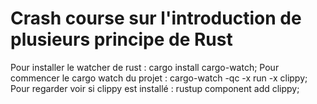 # Crash course sur l'introduction de plusieurs principe de Rust

Pour installer le watcher de rust : cargo install cargo-watch;
Pour commencer le cargo watch du projet : cargo-watch -qc -x run -x clippy;
Pour regarder voir si clippy est installé : rustup component add clippy;
